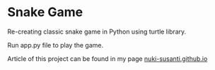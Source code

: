 # Snake Game
Re-creating classic snake game in Python using turtle library.

Run app.py file to play the game.

Article of this project can be found in my page [nuki-susanti.github.io](https://nuki-susanti.github.io/coding/game/2023/01/06/snake-game-using-python-turtle.html)
